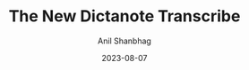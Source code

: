 ---
layout: single
title: "The New Dictanote Transcribe"
date: 2023-08-07
category: news
author: Anil Shanbhag
thumbnail: "https://rizi97.github.io/hugo-dictanotehttps://rizi97.github.io/hugo-dictanote/assets/img/blog/featured.jpg"
---